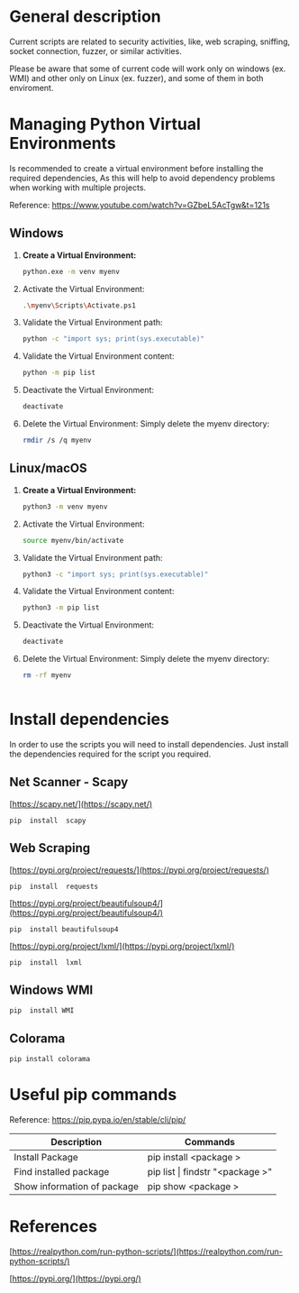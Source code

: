 # General description
Current scripts are related to security activities, like, web scraping, sniffing, socket connection, fuzzer, or similar activities.

Please be aware that some of current code will work only on windows (ex. WMI) and other only on Linux (ex. fuzzer), and some of them in both enviroment.

# Managing Python Virtual Environments

Is recommended to create a virtual environment before installing the required dependencies, As this will help to avoid dependency problems when working with multiple projects.

Reference: https://www.youtube.com/watch?v=GZbeL5AcTgw&t=121s


## Windows

1. **Create a Virtual Environment:**
   ```sh
   python.exe -m venv myenv

2. Activate the Virtual Environment:
    ```sh
    .\myenv\Scripts\Activate.ps1

3. Validate the Virtual Environment path:

    ```sh
    python -c "import sys; print(sys.executable)"

4. Validate the Virtual Environment content:

    ```sh
    python -m pip list

5. Deactivate the Virtual Environment:

    ```sh
    deactivate


6. Delete the Virtual Environment: Simply delete the myenv directory:

    ```sh
    rmdir /s /q myenv


## Linux/macOS

1. **Create a Virtual Environment:**
   ```sh
   python3 -m venv myenv


2. Activate the Virtual Environment:
    ```sh
    source myenv/bin/activate


3. Validate the Virtual Environment path:

    ```sh
    python3 -c "import sys; print(sys.executable)"

4. Validate the Virtual Environment content:

    ```sh
    python3 -m pip list

5. Deactivate the Virtual Environment:

    ```sh
    deactivate


6. Delete the Virtual Environment: Simply delete the myenv directory:

    ```sh
    rm -rf myenv



# Install dependencies
In order to use the scripts you will need to install dependencies. Just install the dependencies required for the script you required.

## Net Scanner - Scapy
[https://scapy.net/](https://scapy.net/)
    
    pip  install  scapy

## Web Scraping

[https://pypi.org/project/requests/](https://pypi.org/project/requests/)
    
    pip  install  requests

[https://pypi.org/project/beautifulsoup4/](https://pypi.org/project/beautifulsoup4/)

    pip  install beautifulsoup4

[https://pypi.org/project/lxml/](https://pypi.org/project/lxml/)

    pip  install  lxml

## Windows WMI

    pip  install WMI

## Colorama

    pip install colorama


# Useful pip commands
Reference: https://pip.pypa.io/en/stable/cli/pip/


| Description | Commands |
|----------|----------|
| Install Package                |  pip  install &lt;package &gt;  |
| Find installed package         |  pip  list &#124; findstr "&lt;package &gt;" |
| Show information of package    |  pip  show &lt;package &gt;  |


# References
 

[https://realpython.com/run-python-scripts/](https://realpython.com/run-python-scripts/)

[https://pypi.org/](https://pypi.org/)
